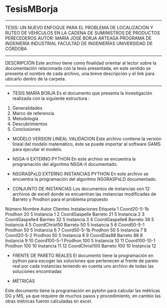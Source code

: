 # TesisMBorja

*************************************************************************************************************************************
TESIS: UN NUEVO ENFOQUE PARA EL PROBLEMA DE LOCALIZACIÓN Y RUTEO DE VEHÍCULOS EN LA CADENA DE SUMINISTROS DE PRODUCTOS PERECEDEROS
AUTOR: MARÍA JOSÉ BORJA ARTEAGA
PROGRAMA DE INGENIERÍA INDUSTRIAL
FACULTAD DE INGENIERÍAS
UNIVERSIDAD DE CÓRDOBA

*************************************************************************************************************************************
DESCRIPCIÓN
Este archivo tiene como finalidad orientar al lector sobre la documentación relacionada con la tesis presentada, en este sentido se presenta
el nombre de cada archivo, una breve descripción y el link para ubicarlo dentro de la carpeta.
*************************************************************************************************************************************
* TESIS MARÍA BORJA
Es el documento que presenta la investigación realizada con la siguiente estructura : 
1. Generalidades
2. Marco de referencia
3. Metodología
4. Descubrimientos
5. Conclusiones

* MODELO VERSION LINEAL VALIDACION
Este archivo contiene la versión lineal del modelo matemático, éste se puede importar al software GAMS para ejecutar el modelo.

* NSGA-II EXTERNO PYTHON
En este archivo se encuentra la programación del algoritmo NSGA-II documentado.

* NSGRASPxLD EXTERNO INSTANCIAS PYTHON
En este archivo se encuentra la programación del algoritmo NSGRASPxLD documentado.

* CONJUNTO DE INSTANCIAS
Los documentos de instancias son 12 archivos de excell donde se encuentran las instancias modificadas de Barreto y Prodhon para el problema propuesto

Número 	Nombre		Autor Clientes Instalaciones Etiqueta
1 	Coord20-5-1b	  Prodhon	20	5	Instancia 1
2 	CoordGaspelle	  Barreto	21	5	Instancia 2
3 	CoordGaspelle4	Barrteo	32	5	Instancia 3
4	  CoordGaspelle6	Barreto	36	5	Instancia 4
5	  CoordChrist50	  Barreto	50	5	Instancia 5
6	  Coord50-5-1	    Prodhon	50	5	Instancia 6
7	  Coord50-5-1b	  Prodhon	50	5	Instancia 7
8	  Coord20-5-2	    Prodhon	50	5	Instancia 8
9	  CoordDas88	    Barreto	88	8	Instancia 9
10	Coord100-5-1	  Prodhon	100	5	Instancia 10
11	Coord100-10-1	  Prodhon	100	10	Instancia 11
12	CoordChrist100	Barreto	100	10	Instancia 12

* FRENTE DE PARETO REALES
El documento tiene la programación en python para escoger las soluciones que pertenecen al frente de pareto real por cada instancias
teniendo en cuenta uno archivo de todas las soluciones encontradas

* MÉTRICAS

Este documento tiene la programación en pytohn para calcular las métricas DG y MS, ya que requiere de muchos pasos y procedimiento, en cambio las otras métricas
fueron calculadas en excel.
